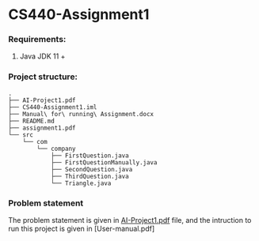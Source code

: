 # CS440-Assignment1

### Requirements:
1) Java JDK 11 + 

### Project structure:
```
.
├── AI-Project1.pdf
├── CS440-Assignment1.iml
├── Manual\ for\ running\ Assignment.docx
├── README.md
├── assignment1.pdf
└── src
    └── com
        └── company
            ├── FirstQuestion.java
            ├── FirstQuestionManually.java
            ├── SecondQuestion.java
            ├── ThirdQuestion.java
            └── Triangle.java

```
### Problem statement
The problem statement is given in [AI-Project1.pdf](https://github.com/meetsav/CS440-Assignment1/blob/master/AI-Project1.pdf) file, and the intruction to run this project is given in [User-manual.pdf]

